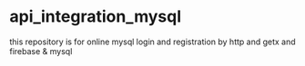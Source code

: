 # api_integration_mysql
this repository is for online mysql login and registration by http and getx and firebase &amp; mysql
